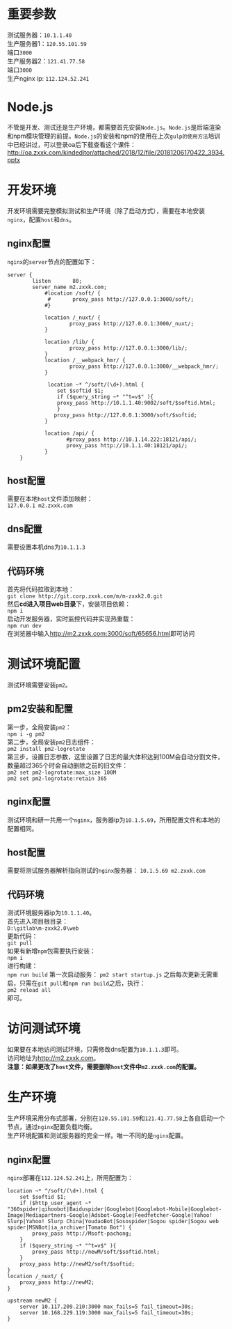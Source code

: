 # 重要参数
测试服务器：`10.1.1.40`  
生产服务器1：`120.55.101.59`   
端口`3000 `   
生产服务器2：`121.41.77.58`  
端口`3000`  
生产nginx ip: `112.124.52.241`
# Node.js
不管是开发、测试还是生产环境，都需要首先安装`Node.js`。`Node.js`是后端渲染和npm模块管理的前提。`Node.js`的安装和npm的使用在上次`gulp的使用方法`培训中已经讲过，可以登录oa后下载查看这个课件：<http://oa.zxxk.com/kindeditor/attached/2018/12/file/20181206170422_3934.pptx>

# 开发环境
开发环境需要完整模拟测试和生产环境（除了启动方式），需要在本地安装`nginx`，配置`host`和`dns`。
## nginx配置
`nginx`的`server`节点的配置如下：
```
server {
        listen       80;
        server_name m2.zxxk.com;
            #location /soft/ {
             #       proxy_pass http://127.0.0.1:3000/soft/;
            #}

            location /_nuxt/ {
                    proxy_pass http://127.0.0.1:3000/_nuxt/;
            }

            location /lib/ {
                    proxy_pass http://127.0.0.1:3000/lib/;
            }
            location /__webpack_hmr/ {
                    proxy_pass http://127.0.0.1:3000/__webpack_hmr/;
            }

             location ~* ^/soft/(\d+).html {
                set $softid $1;
                if ($query_string ~* "^t=v$" ){
                proxy_pass http://10.1.1.40:9002/soft/$softid.html;
                }
               proxy_pass http://127.0.0.1:3000/soft/$softid;
            }

            location /api/ {
                   #proxy_pass http://10.1.14.222:18121/api/;
                   proxy_pass http://10.1.1.40:18121/api/;
            }
    }
```
## host配置
需要在本地`host`文件添加映射：  
`127.0.0.1 m2.zxxk.com`
## dns配置
需要设置本机dns为`10.1.1.3`  

## 代码环境
首先将代码拉取到本地：  
`git clone http://git.corp.zxxk.com/m/m-zxxk2.0.git`  
然后**cd进入项目web目录**下，安装项目依赖：  
`npm i`  
启动开发服务器，实时监控代码并实现热重载：  
`npm run dev`   
在浏览器中输入<http://m2.zxxk.com:3000/soft/65656.html>即可访问  

# 测试环境配置
测试环境需要安装`pm2`。
## pm2安装和配置
第一步，全局安装`pm2`：  
`npm i -g pm2`  
第二步，全局安装`pm2`日志组件：  
`pm2 install pm2-logrotate`  
第三步，设置日志参数，这里设置了日志的最大体积达到100M会自动分割文件，数量超过365个时会自动删除之前的旧文件：  
`pm2 set pm2-logrotate:max_size 100M`  
`pm2 set pm2-logrotate:retain 365`  

## nginx配置
测试环境和研一共用一个`nginx`，服务器ip为`10.1.5.69`，所用配置文件和本地的配置相同。

## host配置
需要将测试服务器解析指向测试的`nginx`服务器：
`10.1.5.69 m2.zxxk.com`

## 代码环境
测试环境服务器ip为`10.1.1.40`。  
首先进入项目根目录：  
`D:\gitlab\m-zxxk2.0\web`  
更新代码：  
`git pull`  
如果有新增`npm`包需要执行安装：  
`npm i`  
进行构建：  
`npm run build`
第一次启动服务：
`pm2 start startup.js`
之后每次更新无需重启，只需在`git pull`和`npm run build`之后，执行：  
`pm2 reload all`  
即可。  

# 访问测试环境
如果要在本地访问测试环境，只需修改dns配置为`10.1.1.3`即可。  
访问地址为<http://m2.zxxk.com>。  
**注意：如果更改了`host`文件，需要删除`host`文件中`m2.zxxk.com`的配置。**

# 生产环境
生产环境采用分布式部署，分别在`120.55.101.59`和`121.41.77.58`上各自启动一个节点，通过`nginx`配置负载均衡。  
生产环境配置和测试服务器的完全一样。唯一不同的是`nginx`配置。  
## nginx配置
`nginx`部署在`112.124.52.241`上，所用配置为：
```
location ~* ^/soft/(\d+).html {
    set $softid $1;
    if ($http_user_agent ~* "360spider|qihoobot|Baiduspider|Googlebot|Googlebot-Mobile|Googlebot-Image|Mediapartners-Google|Adsbot-Google|Feedfetcher-Google|Yahoo! Slurp|Yahoo! Slurp China|YoudaoBot|Sosospider|Sogou spider|Sogou web spider|MSNBot|ia_archiver|Tomato Bot") {
        proxy_pass http://Msoft-pachong;
    }
    if ($query_string ~* "^t=v$" ){
        proxy_pass http://newM/soft/$softid.html;
    }
    proxy_pass http://newM2/soft/$softid;
}
location /_nuxt/ {
    proxy_pass http://newM2;
}

upstream newM2 {
    server 10.117.209.210:3000 max_fails=5 fail_timeout=30s;
    server 10.168.229.119:3000 max_fails=5 fail_timeout=30s;
}
```